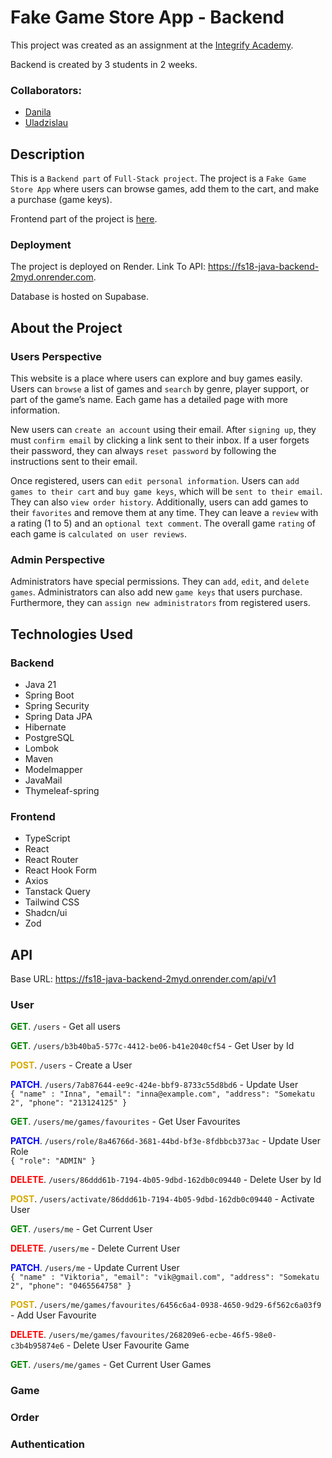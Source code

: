 # Fake Game Store App - Backend 

This project was created as an assignment at the [Integrify Academy](https://www.integrify.io/). 

Backend is created by 3 students in 2 weeks.

### Collaborators:
- [Danila](https://github.com/Redmoor19)
- [Uladzislau](https://github.com/GreeeenGoo)


## Description

This is a `Backend part` of `Full-Stack project`. 
The project is a `Fake Game Store App` where users can browse games, add them to the cart, and make a purchase (game keys).

Frontend part of the project is [here](https://github.com/Olshanskaya/FE-Fake-Game-Store).

### Deployment

The project is deployed on Render. Link To API: https://fs18-java-backend-2myd.onrender.com.

Database is hosted on Supabase.

## About the Project

### Users Perspective

This website is a place where users can explore and buy games easily. 
Users can `browse` a list of games and `search` by genre, player support, or part of the game’s name.
Each game has a detailed page with more information.

New users can `create an account` using their email. 
After `signing up`, they must `confirm email` by clicking a link sent to their inbox.
If a user forgets their password, they can always `reset password` by following the instructions sent to their email.

Once registered, users can `edit personal information`. 
Users can `add games to their cart` and `buy game keys`, which will be `sent to their email`. 
They can also `view order history`.
Additionally, users can add games to their `favorites` and remove them at any time. 
They can leave a `review` with a rating (1 to 5) and an `optional text comment`. 
The overall game `rating` of each game is `calculated on user reviews`.

### Admin Perspective

Administrators have special permissions.
They can `add`, `edit`, and `delete games`. 
Administrators can also add new `game keys` that users purchase.
Furthermore, they can `assign new administrators` from registered users.



## Technologies Used

### Backend

- Java 21
- Spring Boot
- Spring Security
- Spring Data JPA
- Hibernate
- PostgreSQL
- Lombok
- Maven
- Modelmapper
- JavaMail
- Thymeleaf-spring


### Frontend

- TypeScript
- React
- React Router
- React Hook Form
- Axios
- Tanstack Query
- Tailwind CSS
- Shadcn/ui
- Zod

## API 

Base URL: https://fs18-java-backend-2myd.onrender.com/api/v1

### User 

<span style="color:green">**GET**</span>. `/users` - Get all users

<span style="color:green">**GET**</span>. `/users/b3b40ba5-577c-4412-be06-b41e2040cf54` - Get User by Id

<span style="color:#d4aa00">**POST**</span>. `/users` - Create a User

<span style="color:blue">**PATCH**</span>. `/users/7ab87644-ee9c-424e-bbf9-8733c55d8bd6` - Update User  
`{
"name" : "Inna",
"email": "inna@example.com",
"address": "Somekatu 2",
"phone": "213124125"
}`

<span style="color:green">**GET**</span>. `/users/me/games/favourites` - Get User Favourites

<span style="color:blue">**PATCH**</span>. `/users/role/8a46766d-3681-44bd-bf3e-8fdbbcb373ac` - Update User Role  
`{
"role": "ADMIN"
}
`

<span style="color:red">**DELETE**</span>. `/users/86ddd61b-7194-4b05-9dbd-162db0c09440` - Delete User by Id

<span style="color:#d4aa00">**POST**</span>. `/users/activate/86ddd61b-7194-4b05-9dbd-162db0c09440` - Activate User

<span style="color:green">**GET**</span>. `/users/me` - Get Current User

<span style="color:red">**DELETE**</span>. `/users/me` - Delete Current User

<span style="color:blue">**PATCH**</span>. `/users/me` - Update Current User  
`{
"name" : "Viktoria",
"email": "vik@gmail.com",
"address": "Somekatu 2",
"phone": "0465564758"
}`

<span style="color:#d4aa00">**POST**</span>. `/users/me/games/favourites/6456c6a4-0938-4650-9d29-6f562c6a03f9` - Add User Favourite

<span style="color:red">**DELETE**</span>. `/users/me/games/favourites/268209e6-ecbe-46f5-98e0-c3b4b95874e6` - Delete User Favourite Game

<span style="color:green">**GET**</span>. `/users/me/games` - Get Current User Games



### Game

### Order

### Authentication




